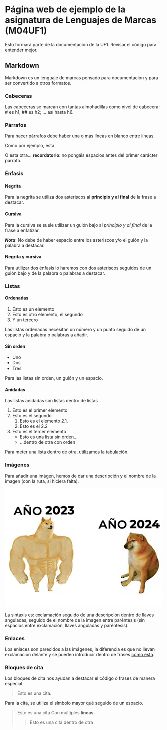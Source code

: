 # Página web de ejemplo de la asignatura de Lenguajes de Marcas (M04UF1)

Esto formará parte de la documentación de la UF1. Revisar el código para entender mejor.

## Markdown

Markdown es un lenguaje de marcas pensado para documentación y para ser convertido a otros formatos.

### Cabeceras

Las cabeceras se marcan con tantas almohadillas como nivel de cabecera: # es h1; ## es h2; ... así hasta h6.

### Párrafos

Para hacer párrafos debe haber una o más líneas en blanco entre líneas.

Como por ejemplo, esta.


O esta otra... **recordatorio**: no pongáis espacios antes del primer carácter párrafo.

### Énfasis

#### Negrita

Para la negrita se utiliza dos asteriscos al **principio y al final** de la frase a destacar.

#### Cursiva

Para la cursiva se suele utilizar un guión bajo al _principio y al final_ de la frase a enfatizar.

**_Nota_**: No debe de haber espacio entre los asteriscos y/o el guión y la palabra a destacar.

#### Negrita y cursiva

Para utilizar dos énfasis lo haremos con dos asteriscos seguidos de un guión bajo y de la palabra o palabras a destacar.


### Listas

#### Ordenadas

1. Esto es un elemento
2. Esto es otro elemento, el segundo
3. Y un tercero

Las listas ordenadas necesitan un número y un punto seguido de un espacio y la palabra o palabras a añadir.

#### Sin orden

- Uno
- Dos
- Tres

Para las listas sin orden, un guión y un espacio.

#### Anidadas

Las listas anidadas son listas dentro de listas

1. Esto es el primer elemento
2. Esto es el segundo
	1. Esto es el elemento 2.1.
	2. Esto es el 2.2
3. Esto es el tercer elemento
	- Esto es una lista sin orden...
	- ...dentro de otra con orden

Para meter una lista dentro de otra, utilizamos la tabulación.

### Imágenes

Para añadir una imágen, hemos de dar una descripción y el nombre de la imagen (con la ruta, si hiciera falta).

![Meme de Chems 2023 vs 2024](imagen.jpg)

La sintaxis es: exclamación seguido de una descripción dentro de llaves anguladas, seguido de el nombre de la imagen entre paréntesis (sin espacios entre exclamación, llaves anguladas y paréntesis).


### Enlaces

Los enlaces son parecidos a las imágenes, la diferencia es que no llevan exclamación delante y se pueden introducir dentro de frases [como esta](https://enti.cat).

### Bloques de cita

Los bloques de cita nos ayudan a destacar el código o frases de manera especial.

> Esto es una cita.

Para la cita, se utiliza el símbolo mayor qué seguido de un espacio.

> Esto es una cita
> Con múltiples **líneas**
> > Esto es una cita dentro de otra
